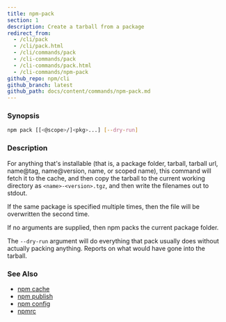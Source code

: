 ```yaml
---
title: npm-pack
section: 1
description: Create a tarball from a package
redirect_from:
  - /cli/pack
  - /cli/pack.html
  - /cli/commands/pack
  - /cli-commands/pack
  - /cli-commands/pack.html
  - /cli-commands/npm-pack
github_repo: npm/cli
github_branch: latest
github_path: docs/content/commands/npm-pack.md
---
```


### Synopsis

```bash
npm pack [[<@scope>/]<pkg>...] [--dry-run]
```

### Description

For anything that's installable (that is, a package folder, tarball,
tarball url, name@tag, name@version, name, or scoped name), this
command will fetch it to the cache, and then copy the tarball to the
current working directory as `<name>-<version>.tgz`, and then write
the filenames out to stdout.

If the same package is specified multiple times, then the file will be
overwritten the second time.

If no arguments are supplied, then npm packs the current package folder.

The `--dry-run` argument will do everything that pack usually does without
actually packing anything. Reports on what would have gone into the tarball.

### See Also

* [npm cache](/cli/v6/commands/npm-cache)
* [npm publish](/cli/v6/commands/npm-publish)
* [npm config](/cli/v6/commands/npm-config)
* [npmrc](/cli/v6/configuring-npm/npmrc)
